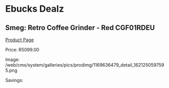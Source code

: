 
# Ebucks Dealz
## Smeg: Retro Coffee Grinder - Red CGF01RDEU
[Product Page](https://www.ebucks.com/web/shop/productSelected.do?prodId=1169636479&catId=704984897)

Price: R5099.00

Image: /web/cms/system/galleries/pics/prodimg/1169636479_detail_1621250597595.png

Savings: 


	